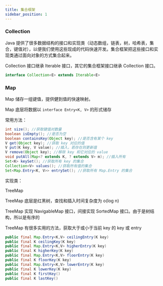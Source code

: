 ```yaml
---
title: 集合框架
sidebar_position: 1
---
```


### Collection

Java 提供了很多数据结构的接口和实现类（动态数组，链表，树，哈希表，集合，键值对），以便我们使用这些现成的代码快速开发。集合框架把这些接口和实现类通过面向对象的方式集合起来。

Collection 接口继承 Iterable 接口，其它的集合框架接口继承 Collection 接口。

```java
interface Collection<E> extends Iterable<E> 
```

### Map

Map 储存一组键值，提供健到值的快速映射。

Map 底层将数据以 `interface Entry<K, V>` 的形式储存

常用方法：

```java
int size(); //获取键值对数量
boolean isEmpty(); //是否为空
boolean containsKey(Object key); //是否含有某个 key
V get(Object key); //获取 key 对应的值
V put(K key, V value); //插入，若存在则更新值
V remove(Object key); //移除 key 和它对应的 value
void putAll(Map<? extends K, ? extends V> m); //插入所有
Set<K> keySet(); //获取所有 key 的集合
Collection<V> values(); //获取所有值的集合
Set<Map.Entry<K, V>> entrySet(); //获取所有 Map.Entry 的集合
```

实现类：

TreeMap

TreeMap 底层是红黑树，查找和插入时间复杂度为 o(log n) 

TreeMap 实现 NavigableMap 接口，间接实现 SortedMap 接口。由于是树结构，所以是有序的

TreeMap 有很多实用的方法，获取大于或小于当前 key 的 key 或 entry

```java
public final Map.Entry<K,V> ceilingEntry(K key)
public final K ceilingKey(K key) 
public final Map.Entry<K,V> higherEntry(K key)
public final K higherKey(K key) 
public final Map.Entry<K,V> floorEntry(K key)
public final K floorKey(K key) 
public final Map.Entry<K,V> lowerEntry(K key) 
public final K lowerKey(K key) 
public final K firstKey() 
public final K lastKey() 
```